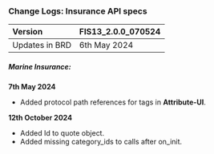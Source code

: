 ### <a name="_lmzqzkkt2ejo"></a>Change Logs: Insurance API specs

| Version                         | FIS13_2.0.0_070524 |
| :------------------------------ | :----------------- |
| Updates in BRD                  | 6th May 2024       |

##### <a name="_6etb4bqzdy2s"></a>Marine Insurance:


****7th May 2024****
- Added protocol path references for tags in **Attribute-UI**.
  <a name="_x5d9jnbx6hqc"></a>


****12th October 2024****
- Added Id to quote object.
- Added missing category_ids to calls after on_init.

#####
